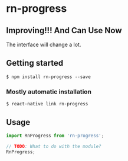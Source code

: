 # rn-progress

## Improving!!! And Can Use Now
The interface will change a lot.

## Getting started

`$ npm install rn-progress --save`

### Mostly automatic installation

`$ react-native link rn-progress`

## Usage
```javascript
import RnProgress from 'rn-progress';

// TODO: What to do with the module?
RnProgress;
```
